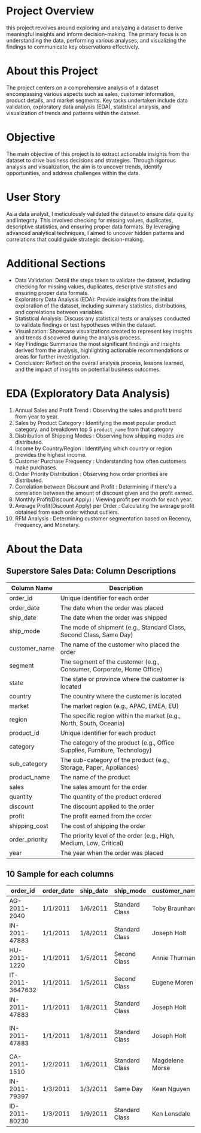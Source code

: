 # Project Overview
this project revolves around exploring and analyzing a dataset to derive meaningful insights and inform decision-making. The primary focus is on understanding the data, performing various analyses, and visualizing the findings to communicate key observations effectively.

# About this Project
The project centers on a comprehensive analysis of a dataset encompassing various aspects such as sales, customer information, product details, and market segments. Key tasks undertaken include data validation, exploratory data analysis (EDA), statistical analysis, and visualization of trends and patterns within the dataset.

# Objective
The main objective of this project is to extract actionable insights from the dataset to drive business decisions and strategies. Through rigorous analysis and visualization, the aim is to uncover trends, identify opportunities, and address challenges within the data.

# User Story
As a data analyst, I meticulously validated the dataset to ensure data quality and integrity. This involved checking for missing values, duplicates, descriptive statistics, and ensuring proper data formats. By leveraging advanced analytical techniques, I aimed to uncover hidden patterns and correlations that could guide strategic decision-making.

# Additional Sections
- Data Validation: Detail the steps taken to validate the dataset, including checking for missing values, duplicates, descriptive statistics and ensuring proper data formats.
- Exploratory Data Analysis (EDA): Provide insights from the initial exploration of the dataset, including summary statistics, distributions, and correlations between variables.
- Statistical Analysis: Discuss any statistical tests or analyses conducted to validate findings or test hypotheses within the dataset.
- Visualization: Showcase visualizations created to represent key insights and trends discovered during the analysis process.
- Key Findings: Summarize the most significant findings and insights derived from the analysis, highlighting actionable recommendations or areas for further investigation.
- Conclusion: Reflect on the overall analysis process, lessons learned, and the impact of insights on potential business outcomes.

# EDA (Exploratory Data Analysis)
1. Annual Sales and Profit Trend : Observing the sales and profit trend from year to year.
2. Sales by Product Category : Identifying the most popular product category. and breakdown top 5 `product_name` from that category
3. Distribution of Shipping Modes : Observing how shipping modes are distributed.
4. Income by Country/Region : Identifying which country or region provides the highest income.
5. Customer Purchase Frequency : Understanding how often customers make purchases.
6. Order Priority Distribution : Observing how order priorities are distributed.
7. Correlation between Discount and Profit : Determining if there's a correlation between the amount of discount given and the profit earned.
8. Monthly Profit(Discount Apply) : Viewing profit per month for each year.
9. Average Profit(Discount Apply) per Order : Calculating the average profit obtained from each order without outliers.
10. RFM Analysis : Determining customer segmentation based on Recency, Frequency, and Monetary.

# About the Data

## Superstore Sales Data: Column Descriptions

| Column Name     | Description                                                                 |
|-----------------|-----------------------------------------------------------------------------|
| order_id        | Unique identifier for each order                                            |
| order_date      | The date when the order was placed                                          |
| ship_date       | The date when the order was shipped                                         |
| ship_mode       | The mode of shipment (e.g., Standard Class, Second Class, Same Day)         |
| customer_name   | The name of the customer who placed the order                               |
| segment         | The segment of the customer (e.g., Consumer, Corporate, Home Office)        |
| state           | The state or province where the customer is located                         |
| country         | The country where the customer is located                                   |
| market          | The market region (e.g., APAC, EMEA, EU)                                    |
| region          | The specific region within the market (e.g., North, South, Oceania)         |
| product_id      | Unique identifier for each product                                          |
| category        | The category of the product (e.g., Office Supplies, Furniture, Technology)  |
| sub_category    | The sub-category of the product (e.g., Storage, Paper, Appliances)          |
| product_name    | The name of the product                                                     |
| sales           | The sales amount for the order                                              |
| quantity        | The quantity of the product ordered                                         |
| discount        | The discount applied to the order                                           |
| profit          | The profit earned from the order                                            |
| shipping_cost   | The cost of shipping the order                                              |
| order_priority  | The priority level of the order (e.g., High, Medium, Low, Critical)         |
| year            | The year when the order was placed                                          |


## 10 Sample for each columns

| order_id      | order_date | ship_date | ship_mode     | customer_name   | segment       | state          | country   | market | region     | product_id       | category       | sub_category | product_name                                | sales | quantity | discount | profit  | shipping_cost | order_priority | year |
|---------------|------------|-----------|---------------|-----------------|---------------|----------------|-----------|--------|------------|------------------|----------------|--------------|---------------------------------------------|-------|----------|----------|---------|---------------|----------------|------|
| AG-2011-2040  | 1/1/2011   | 1/6/2011  | Standard Class| Toby Braunhardt| Consumer      | Constantine    | Algeria   | Africa | Africa     | OFF-TEN-10000025 | Office Supplies| Storage      | Tenex Lockers, Blue                        | 408   | 2        | 0        | 106.14  | 35.46         | Medium         | 2011 |
| IN-2011-47883 | 1/1/2011   | 1/8/2011  | Standard Class| Joseph Holt     | Consumer      | New South Wales| Australia | APAC   | Oceania    | OFF-SU-10000618  | Office Supplies| Supplies     | Acme Trimmer, High Speed                   | 120   | 3        | 0.1      | 36.036  | 9.72          | Medium         | 2011 |
| HU-2011-1220  | 1/1/2011   | 1/5/2011  | Second Class  | Annie Thurman   | Consumer      | Budapest       | Hungary   | EMEA   | EMEA       | OFF-TEN-10001585 | Office Supplies| Storage      | Tenex Box, Single Width                    | 66    | 4        | 0        | 29.64   | 8.17          | High           | 2011 |
| IT-2011-3647632| 1/1/2011   | 1/5/2011  | Second Class  | Eugene Moren    | Home Office   | Stockholm      | Sweden    | EU     | North      | OFF-PA-10001492  | Office Supplies| Paper        | Enermax Note Cards, Premium                | 45    | 3        | 0.5      | -26.055 | 4.82          | High           | 2011 |
| IN-2011-47883 | 1/1/2011   | 1/8/2011  | Standard Class| Joseph Holt     | Consumer      | New South Wales| Australia | APAC   | Oceania    | FUR-FU-10003447  | Furniture      | Furnishings | Eldon Light Bulb, Duo Pack                 | 114   | 5        | 0.1      | 37.77   | 4.70          | Medium         | 2011 |
| IN-2011-47883 | 1/1/2011   | 1/8/2011  | Standard Class| Joseph Holt     | Consumer      | New South Wales| Australia | APAC   | Oceania    | OFF-PA-10001968  | Office Supplies| Paper        | Eaton Computer Printout Paper, 8.5 x 11  | 55    | 2        | 0.1      | 15.342  | 1.80          | Medium         | 2011 |
| CA-2011-1510  | 1/2/2011   | 1/6/2011  | Standard Class| Magdelene Morse | Consumer      | Ontario        | Canada    | Canada | Canada     | TEC-OKI-10002750 | Technology     | Machines     | Okidata Inkjet, Wireless                   | 314   | 1        | 0        | 3.12    | 24.10         | Medium         | 2011 |
| IN-2011-79397 | 1/3/2011   | 1/3/2011  | Same Day      | Kean Nguyen    | Corporate     | New South Wales| Australia | APAC   | Oceania    | OFF-AP-10000304  | Office Supplies| Appliances   | Hoover Microwave, White                    | 276   | 1        | 0.1      | 110.412 | 125.32        | Critical       | 2011 |
| ID-2011-80230  | 1/3/2011   | 1/9/2011  | Standard Class| Ken Lonsdale    | Consumer      | Auckland       | New Zealand| APAC   | Oceania    | TEC-CO-10004182  | Technology     | Copiers      | Hewlett Wireless Fax, Laser                | 912   | 4        | 0.4      | -319.464| 107.1         | Low            | 2011 |

